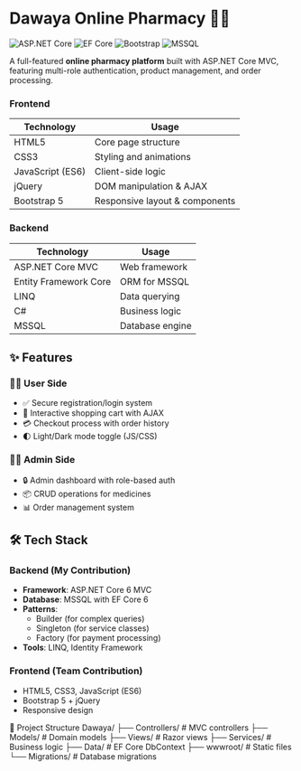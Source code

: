 # Dawaya Online Pharmacy 🏥💊

![ASP.NET Core](https://img.shields.io/badge/ASP.NET_Core-6.0-purple)
![EF Core](https://img.shields.io/badge/EF_Core-6.0-green)
![Bootstrap](https://img.shields.io/badge/Bootstrap-5.0-blueviolet)
![MSSQL](https://img.shields.io/badge/MSSQL-2019-blue)


A full-featured **online pharmacy platform** built with ASP.NET Core MVC, featuring multi-role authentication, product management, and order processing.

### Frontend
| Technology | Usage |
|------------|-------|
| HTML5 | Core page structure |
| CSS3 | Styling and animations |
| JavaScript (ES6) | Client-side logic |
| jQuery | DOM manipulation & AJAX |
| Bootstrap 5 | Responsive layout & components |

### Backend
| Technology | Usage |
|------------|-------|
| ASP.NET Core MVC | Web framework |
| Entity Framework Core | ORM for MSSQL |
| LINQ | Data querying |
| C# | Business logic |
| MSSQL | Database engine |

## ✨ Features

### 👨‍💻 User Side
- ✅ Secure registration/login system
- 🛒 Interactive shopping cart with AJAX
- 💳 Checkout process with order history
- 🌓 Light/Dark mode toggle (JS/CSS)

### 👨‍⚕️ Admin Side
- 🔒 Admin dashboard with role-based auth
- 📦 CRUD operations for medicines
- 📊 Order management system

## 🛠️ Tech Stack

### Backend (My Contribution)
- **Framework**: ASP.NET Core 6 MVC
- **Database**: MSSQL with EF Core 6
- **Patterns**: 
  - Builder (for complex queries)
  - Singleton (for service classes)
  - Factory (for payment processing)
- **Tools**: LINQ, Identity Framework

### Frontend (Team Contribution)
- HTML5, CSS3, JavaScript (ES6)
- Bootstrap 5 + jQuery
- Responsive design



📂 Project Structure
Dawaya/
├── Controllers/       # MVC controllers
├── Models/            # Domain models
├── Views/             # Razor views
├── Services/          # Business logic
├── Data/              # EF Core DbContext
├── wwwroot/           # Static files
└── Migrations/        # Database migrations
